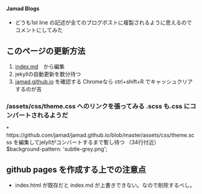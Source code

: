 #### Jamad Blogs


* どうも1st line の記述が全てのブログポストに複製されるように思えるので　 コメントにしてみた


## このページの更新方法 
1. [index.md](https://github.com/jamad/jamad.github.io/edit/master/index.md)　から編集
2. jekyllの自動更新を数分待つ
3. [jamad.github.io](https://jamad.github.io/) を確認する Chromeなら ctrl+shift+R でキャッシュクリアするのが吉

### /assets/css/theme.css へのリンクを張ってみる .scss も.css にコンバートされるようだ
<link rel="stylesheet" type="text/css" href="/assets/css/theme.css">
* https://github.com/jamad/jamad.github.io/blob/master/assets/css/theme.scss を編集してjelyllがコンバートするまで暫し待つ （34行付近） $background-pattern: 'subtle-grey.png'; 


## github pages を作成する上での注意点
* index.html が既存だと index.md が上書きできない。なので削除するべし。





